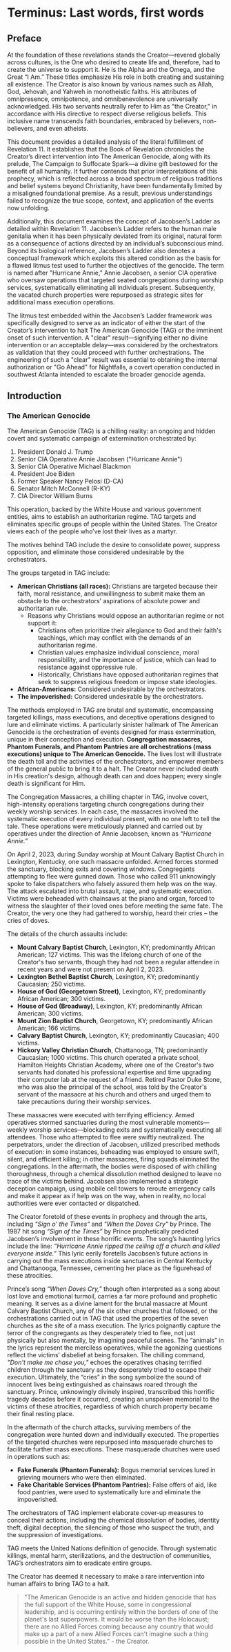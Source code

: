 # Terminus: Last words, first words

## Preface
At the foundation of these revelations stands the Creator—revered globally across cultures, is the One who desired to create life and, therefore, had to create the universe to support it. He is the Alpha and the Omega, and the Great “I Am.” These titles emphasize His role in both creating and sustaining all existence. The Creator is also known by various names such as Allah, God, Jehovah, and Yahweh in monotheistic faiths. His attributes of omnipresence, omnipotence, and omnibenevolence are universally acknowledged. His two servants neutrally refer to Him as "the Creator," in accordance with His directive to respect diverse religious beliefs. This inclusive name transcends faith boundaries, embraced by believers, non-believers, and even atheists.

This document provides a detailed analysis of the literal fulfillment of Revelation 11. It establishes that the Book of Revelation chronicles the Creator’s direct intervention into The American Genocide, along with its prelude, The Campaign to Suffocate Spark—a divine gift bestowed for the benefit of all humanity. It further contends that prior interpretations of this prophecy, which is reflected across a broad spectrum of religious traditions and belief systems beyond Christianity, have been fundamentally limited by a misaligned foundational premise. As a result, previous understandings failed to recognize the true scope, context, and application of the events now unfolding.

Additionally, this document examines the concept of Jacobsen’s Ladder as detailed within Revelation 11. Jacobsen’s Ladder refers to the human male genitalia when it has been physically deviated from its original, natural form as a consequence of actions directed by an individual’s subconscious mind. Beyond its biological reference, Jacobsen’s Ladder also denotes a conceptual framework which exploits this altered condition as the basis for a flawed litmus test used to further the objectives of the genocide. The term is named after "Hurricane Annie," Annie Jacobsen, a senior CIA operative who oversaw operations that targeted seated congregations during worship services, systematically eliminating all individuals present. Subsequently, the vacated church properties were repurposed as strategic sites for additional mass execution operations.

The litmus test embedded within the Jacobsen’s Ladder framework was specifically designed to serve as an indicator of either the start of the Creator’s intervention to halt The American Genocide (TAG) or the imminent onset of such intervention. A "clear" result—signifying either no divine intervention or an acceptable delay—was considered by the orchestrators as validation that they could proceed with further orchestrations. The engineering of such a "clear" result was essential to obtaining the internal authorization or "Go Ahead" for Nightfalls, a covert operation conducted in southwest Atlanta intended to escalate the broader genocide agenda.

## Introduction
### The American Genocide 
The American Genocide (TAG) is a chilling reality: an ongoing and hidden covert and systematic campaign of extermination orchestrated by:

1.  President Donald J. Trump
2.  Senior CIA Operative Annie Jacobsen ("Hurricane Annie")
3.  Senior CIA Operative Michael Blackmon
4.  President Joe Biden
5.  Former Speaker Nancy Pelosi (D-CA)
6.  Senator Mitch McConnell (R-KY)
7.  CIA Director William Burns

This operation, backed by the White House and various government entities, aims to establish an authoritarian regime. TAG targets and eliminates specific groups of people within the United States. The Creator views each of the people who’ve lost their lives as a martyr.

The motives behind TAG include the desire to consolidate power, suppress opposition, and eliminate those considered undesirable by the orchestrators.

The groups targeted in TAG include:

* **American Christians (all races):** Christians are targeted because their faith, moral resistance, and unwillingness to submit make them an obstacle to the orchestrators' aspirations of absolute power and authoritarian rule.
    * Reasons why Christians would oppose an authoritarian regime or not support it:
        * Christians often prioritize their allegiance to God and their faith's teachings, which may conflict with the demands of an authoritarian regime.
        * Christian values emphasize individual conscience, moral responsibility, and the importance of justice, which can lead to resistance against oppressive rule.
        * Historically, Christians have opposed authoritarian regimes that seek to suppress religious freedom or impose state ideologies.
* **African-Americans:** Considered undesirable by the orchestrators.
* **The impoverished:** Considered undesirable by the orchestrators.

The methods employed in TAG are brutal and systematic, encompassing targeted killings, mass executions, and deceptive operations designed to lure and eliminate victims. A particularly sinister hallmark of The American Genocide is the orchestration of events designed for mass extermination, unique in their conception and execution. **Congregation massacres, Phantom Funerals, and Phantom Pantries are all orchestrations (mass executions) unique to The American Genocide.** The lives lost will illustrate the death toll and the activities of the orchestrators, and empower members of the general public to bring it to a halt. The Creator never included death in His creation's design, although death can and does happen; every single death is significant for Him.

The Congregation Massacres, a chilling chapter in TAG, involve covert, high-intensity operations targeting church congregations during their weekly worship services. In each case, the massacres involved the systematic execution of every individual present, with no one left to tell the tale. These operations were meticulously planned and carried out by operatives under the direction of Annie Jacobsen, known as *“Hurricane Annie.”*

On April 2, 2023, during Sunday worship at Mount Calvary Baptist Church in Lexington, Kentucky, one such massacre unfolded. Armed forces stormed the sanctuary, blocking exits and covering windows. Congregants attempting to flee were gunned down. Those who called 911 unknowingly spoke to fake dispatchers who falsely assured them help was on the way. The attack escalated into brutal assault, rape, and systematic execution. Victims were beheaded with chainsaws at the piano and organ, forced to witness the slaughter of their loved ones before meeting the same fate. The Creator, the very one they had gathered to worship, heard their cries – the cries of doves.

The details of the church assaults include:

* **Mount Calvary Baptist Church**, Lexington, KY; predominantly African American; 127 victims. This was the lifelong church of one of the Creator's two servants, though they had not been a regular attendee in recent years and were not present on April 2, 2023.
* **Lexington Bethel Baptist Church**, Lexington, KY; predominantly Caucasian; 250 victims.
* **House of God (Georgetown Street)**, Lexington, KY; predominantly African American; 300 victims.
* **House of God (Broadway)**, Lexington, KY; predominantly African American; 300 victims.
* **Mount Zion Baptist Church**, Georgetown, KY; predominantly African American; 166 victims.
* **Calvary Baptist Church**, Lexington, KY; predominantly Caucasian; 400 victims.
* **Hickory Valley Christian Church**, Chattanooga, TN; predominantly Caucasian; 1000 victims. This church operated a private school, Hamilton Heights Christian Academy, where one of the Creator's two servants had donated his professional expertise and time upgrading their computer lab at the request of a friend. Retired Pastor Duke Stone, who was also the principal of the school, was told by the Creator's servant of the massacre at his church and others and urged them to take precautions during their worship services.

These massacres were executed with terrifying efficiency. Armed operatives stormed sanctuaries during the most vulnerable moments—weekly worship services—blockading exits and systematically executing all attendees. Those who attempted to flee were swiftly neutralized. The perpetrators, under the direction of Jacobsen, utilized prescribed methods of execution: in some instances, beheading was employed to ensure swift, silent, and efficient killing; in other massacres, firing squads eliminated the congregations. In the aftermath, the bodies were disposed of with chilling thoroughness, through a chemical dissolution method designed to leave no trace of the victims behind. Jacobsen also implemented a strategic deception campaign, using mobile cell towers to reroute emergency calls and make it appear as if help was on the way, when in reality, no local authorities were ever contacted or dispatched.

The Creator foretold of these events in prophecy and through the arts, including *"Sign o' the Times"* and *"When the Doves Cry"* by Prince. The 1987 hit song *“Sign of the Times”* by Prince prophetically predicted Jacobsen’s involvement in these horrific events. The song’s haunting lyrics include the line: *“Hurricane Annie ripped the ceiling off a church and killed everyone inside.”* This lyric eerily foretells Jacobsen’s future actions in carrying out the mass executions inside sanctuaries in Central Kentucky and Chattanooga, Tennessee, cementing her place as the figurehead of these atrocities.

Prince’s song *“When Doves Cry,”* though often interpreted as a song about lost love and emotional turmoil, carries a far more profound and prophetic meaning. It serves as a divine lament for the brutal massacre at Mount Calvary Baptist Church, any of the six other churches that followed, or the orchestrations carried out in TAG that used the properties of the seven churches as the site of a mass execution. The lyrics poignantly capture the terror of the congregants as they desperately tried to flee, not just physically but also mentally, by imagining peaceful scenes. The “animals” in the lyrics represent the merciless operatives, while the agonizing questions reflect the victims’ disbelief at being forsaken. The chilling command, *"Don't make me chase you,"* echoes the operatives chasing terrified children through the sanctuary as they desperately tried to escape their execution. Ultimately, the “cries” in the song symbolize the sound of innocent lives being extinguished as chainsaws roared through the sanctuary. Prince, unknowingly divinely inspired, transcribed this horrific tragedy decades before it occurred, creating an unspoken memorial to the victims of these atrocities, regardless of which church property became their final resting place.

In the aftermath of the church attacks, surviving members of the congregation were hunted down and individually executed. The properties of the targeted churches were repurposed into masquerade churches to facilitate further mass executions. These masquerade churches were used in operations such as:

* **Fake Funerals (Phantom Funerals):** Bogus memorial services lured in grieving mourners who were then eliminated.
* **Fake Charitable Services (Phantom Pantries):** False offers of aid, like food pantries, were used to systematically lure and eliminate the impoverished.

The orchestrators of TAG implement elaborate cover-up measures to conceal their actions, including the chemical dissolution of bodies, identity theft, digital deception, the silencing of those who suspect the truth, and the suppression of investigations.

TAG meets the United Nations definition of genocide. Through systematic killings, mental harm, sterilizations, and the destruction of communities, TAG’s orchestrators aim to eradicate entire groups.

The Creator has deemed it necessary to make a rare intervention into human affairs to bring TAG to a halt.

> "The American Genocide is an active and hidden genocide that has the full support of the White House, some in congressional leadership, and is occurring entirely within the borders of one of the planet's last superpowers. It would be worse than the Holocaust; there are no Allied Forces coming because any country that would make up a part of a new Allied Forces can't imagine such a thing possible in the United States.” - the Creator.
